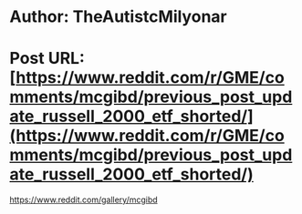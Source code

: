 # Author: TheAutistcMilyonar
# Post URL: [https://www.reddit.com/r/GME/comments/mcgibd/previous_post_update_russell_2000_etf_shorted/](https://www.reddit.com/r/GME/comments/mcgibd/previous_post_update_russell_2000_etf_shorted/)


https://www.reddit.com/gallery/mcgibd